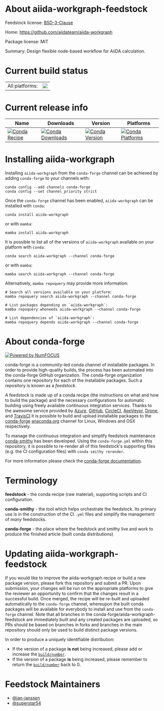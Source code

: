 About aiida-workgraph-feedstock
===============================

Feedstock license: [BSD-3-Clause](https://github.com/conda-forge/aiida-workgraph-feedstock/blob/main/LICENSE.txt)

Home: https://github.com/aiidateam/aiida-workgraph

Package license: MIT

Summary: Design flexible node-based workflow for AiiDA calculation.

Current build status
====================


<table><tr><td>All platforms:</td>
    <td>
      <a href="https://dev.azure.com/conda-forge/feedstock-builds/_build/latest?definitionId=24130&branchName=main">
        <img src="https://dev.azure.com/conda-forge/feedstock-builds/_apis/build/status/aiida-workgraph-feedstock?branchName=main">
      </a>
    </td>
  </tr>
</table>

Current release info
====================

| Name | Downloads | Version | Platforms |
| --- | --- | --- | --- |
| [![Conda Recipe](https://img.shields.io/badge/recipe-aiida--workgraph-green.svg)](https://anaconda.org/conda-forge/aiida-workgraph) | [![Conda Downloads](https://img.shields.io/conda/dn/conda-forge/aiida-workgraph.svg)](https://anaconda.org/conda-forge/aiida-workgraph) | [![Conda Version](https://img.shields.io/conda/vn/conda-forge/aiida-workgraph.svg)](https://anaconda.org/conda-forge/aiida-workgraph) | [![Conda Platforms](https://img.shields.io/conda/pn/conda-forge/aiida-workgraph.svg)](https://anaconda.org/conda-forge/aiida-workgraph) |

Installing aiida-workgraph
==========================

Installing `aiida-workgraph` from the `conda-forge` channel can be achieved by adding `conda-forge` to your channels with:

```
conda config --add channels conda-forge
conda config --set channel_priority strict
```

Once the `conda-forge` channel has been enabled, `aiida-workgraph` can be installed with `conda`:

```
conda install aiida-workgraph
```

or with `mamba`:

```
mamba install aiida-workgraph
```

It is possible to list all of the versions of `aiida-workgraph` available on your platform with `conda`:

```
conda search aiida-workgraph --channel conda-forge
```

or with `mamba`:

```
mamba search aiida-workgraph --channel conda-forge
```

Alternatively, `mamba repoquery` may provide more information:

```
# Search all versions available on your platform:
mamba repoquery search aiida-workgraph --channel conda-forge

# List packages depending on `aiida-workgraph`:
mamba repoquery whoneeds aiida-workgraph --channel conda-forge

# List dependencies of `aiida-workgraph`:
mamba repoquery depends aiida-workgraph --channel conda-forge
```


About conda-forge
=================

[![Powered by
NumFOCUS](https://img.shields.io/badge/powered%20by-NumFOCUS-orange.svg?style=flat&colorA=E1523D&colorB=007D8A)](https://numfocus.org)

conda-forge is a community-led conda channel of installable packages.
In order to provide high-quality builds, the process has been automated into the
conda-forge GitHub organization. The conda-forge organization contains one repository
for each of the installable packages. Such a repository is known as a *feedstock*.

A feedstock is made up of a conda recipe (the instructions on what and how to build
the package) and the necessary configurations for automatic building using freely
available continuous integration services. Thanks to the awesome service provided by
[Azure](https://azure.microsoft.com/en-us/services/devops/), [GitHub](https://github.com/),
[CircleCI](https://circleci.com/), [AppVeyor](https://www.appveyor.com/),
[Drone](https://cloud.drone.io/welcome), and [TravisCI](https://travis-ci.com/)
it is possible to build and upload installable packages to the
[conda-forge](https://anaconda.org/conda-forge) [anaconda.org](https://anaconda.org/)
channel for Linux, Windows and OSX respectively.

To manage the continuous integration and simplify feedstock maintenance
[conda-smithy](https://github.com/conda-forge/conda-smithy) has been developed.
Using the ``conda-forge.yml`` within this repository, it is possible to re-render all of
this feedstock's supporting files (e.g. the CI configuration files) with ``conda smithy rerender``.

For more information please check the [conda-forge documentation](https://conda-forge.org/docs/).

Terminology
===========

**feedstock** - the conda recipe (raw material), supporting scripts and CI configuration.

**conda-smithy** - the tool which helps orchestrate the feedstock.
                   Its primary use is in the construction of the CI ``.yml`` files
                   and simplify the management of *many* feedstocks.

**conda-forge** - the place where the feedstock and smithy live and work to
                  produce the finished article (built conda distributions)


Updating aiida-workgraph-feedstock
==================================

If you would like to improve the aiida-workgraph recipe or build a new
package version, please fork this repository and submit a PR. Upon submission,
your changes will be run on the appropriate platforms to give the reviewer an
opportunity to confirm that the changes result in a successful build. Once
merged, the recipe will be re-built and uploaded automatically to the
`conda-forge` channel, whereupon the built conda packages will be available for
everybody to install and use from the `conda-forge` channel.
Note that all branches in the conda-forge/aiida-workgraph-feedstock are
immediately built and any created packages are uploaded, so PRs should be based
on branches in forks and branches in the main repository should only be used to
build distinct package versions.

In order to produce a uniquely identifiable distribution:
 * If the version of a package **is not** being increased, please add or increase
   the [``build/number``](https://docs.conda.io/projects/conda-build/en/latest/resources/define-metadata.html#build-number-and-string).
 * If the version of a package **is** being increased, please remember to return
   the [``build/number``](https://docs.conda.io/projects/conda-build/en/latest/resources/define-metadata.html#build-number-and-string)
   back to 0.

Feedstock Maintainers
=====================

* [@jan-janssen](https://github.com/jan-janssen/)
* [@superstar54](https://github.com/superstar54/)

